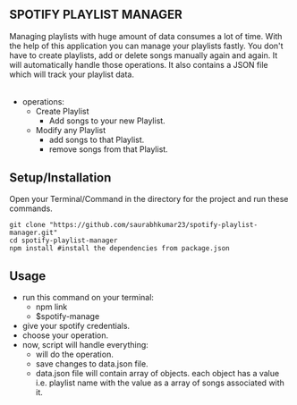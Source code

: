 ## SPOTIFY PLAYLIST MANAGER
Managing playlists with huge amount of data consumes a lot of time. With the help of this application you can manage your playlists fastly. You don't have to create playlists, add or delete songs manually again and again. It will automatically handle those operations. It also contains a JSON file which will track your playlist data.
######
- operations:
  - Create Playlist
    - Add songs to your new Playlist.
  - Modify any Playlist
    - add songs to that Playlist.
    - remove songs from that Playlist.

## Setup/Installation
Open your Terminal/Command in the directory for the project and run these commands.
    
    git clone "https://github.com/saurabhkumar23/spotify-playlist-manager.git"
    cd spotify-playlist-manager
    npm install #install the dependencies from package.json

## Usage
- run this command on your terminal:
    - npm link
    - $spotify-manage
- give your spotify credentials.
- choose your operation. 
- now, script will handle everything:
    - will do the operation.
    - save changes to data.json file.
    - data.json file will contain array of objects. each object has a value i.e. playlist name with the value as a array of songs associated with it.